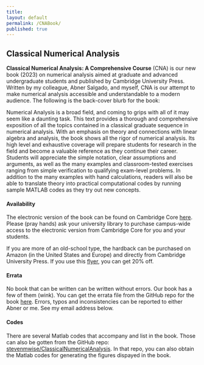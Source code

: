 ```yaml
---
title:
layout: default
permalink: /CNABook/
published: true
---
```


## Classical Numerical Analysis

**Classical Numerical Analysis: A Comprehensive Course** (CNA) is our new book (2023) on numerical analysis aimed at graduate and advanced undergraduate students and published by Cambridge University Press. Written by my colleague, Abner Salgado, and myself, CNA is our attempt to make numerical analysis accessible and understandable to a modern audience. The following is the back-cover blurb for the book:

Numerical Analysis is a broad field, and coming to grips with all of it may seem like a daunting task. This text provides a thorough and comprehensive exposition of all the topics contained in a classical graduate sequence in numerical analysis. With an emphasis on theory and connections with linear algebra and analysis, the book shows all the rigor of numerical analysis. Its high level and exhaustive coverage will prepare students for research in the field and become a valuable reference as they continue their career. Students will appreciate the simple notation, clear assumptions and arguments, as well as the many examples and classroom-tested exercises ranging from simple verification to qualifying exam-level problems. In addition to the many examples with hand calculations, readers will also be able to translate theory into practical computational codes by running sample MATLAB codes as they try out new concepts.

#### Availability

The electronic version of the book can be found on Cambridge Core [here](https://doi.org/10.1017/9781108942607). Please (pray hands) ask your university library to purchase campus-wide access to the electronic version from Cambridge Core for you and your students.

If you are more of an old-school type, the hardback can be purchased on Amazon (in the United States and Europe) and directly from Cambridge University Press. If you use this [flyer](https://github.com/stevenmwise/ClassicalNumericalAnalysis/flyer), you can get 20% off.

#### Errata

No book that can be written can be written without errors. Our book has a few of them (wink). You can get the errata file from the GitHub repo for the book [here](https://github.com/stevenmwise/ClassicalNumericalAnalysis/errata). Errors, typos and inconsistencies can be reported to either Abner or me. See my email address below.

#### Codes

There are several Matlab codes that accompany and list in the book. Those can also be gotten from the GitHub repo: [stevenmwise/ClassicalNumericalAnalysis](https://github.com/stevenmwise/ClassicalNumericalAnalysis). In that repo, you can also obtain the Matlab codes for generating the figures dispayed in the book.
